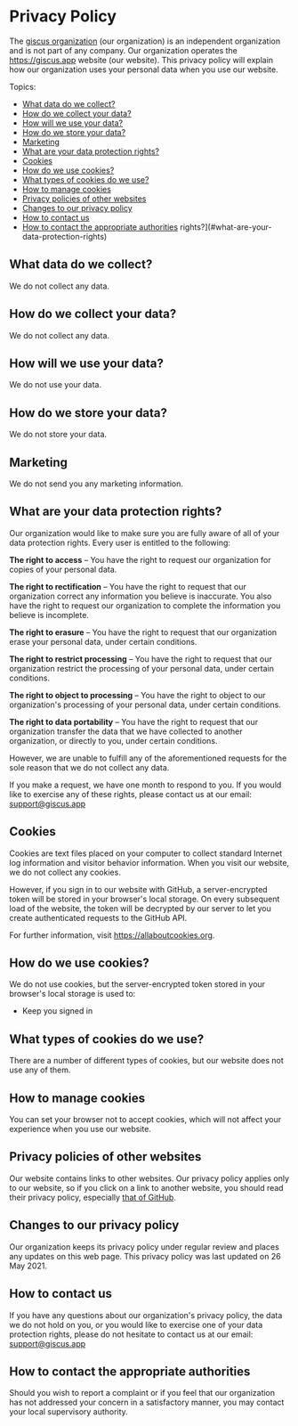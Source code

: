 # Privacy Policy

The [giscus organization][organization] (our organization) is an independent
organization and is not part of any company. Our organization operates the
https://giscus.app website (our website). This privacy policy will explain how
our organization uses your personal data when you use our website.

Topics:

- [What data do we collect?](#what-data-do-we-collect)
- [How do we collect your data?](#how-do-we-collect-your-data)
- [How will we use your data?](#how-will-we-use-your-data)
- [How do we store your data?](#how-do-we-store-your-data)
- [Marketing](#marketing)
- [What are your data protection rights?](#what-are-your-data-protection-rights)
- [Cookies](#cookies)
- [How do we use cookies?](#how-do-we-use-cookies)
- [What types of cookies do we use?](#what-types-of-cookies-do-we-use)
- [How to manage cookies](#how-to-manage-cookies)
- [Privacy policies of other websites](#privacy-policies-of-other-websites)
- [Changes to our privacy policy](#changes-to-our-privacy-policy)
- [How to contact us](#how-to-contact-us)
- [How to contact the appropriate authorities](#how-to-contact-the-appropriate-authorities)
  rights?](#what-are-your-data-protection-rights)

## What data do we collect?

We do not collect any data.

## How do we collect your data?

We do not collect any data.

## How will we use your data?

We do not use your data.

## How do we store your data?

We do not store your data.

## Marketing

We do not send you any marketing information.

## What are your data protection rights?

Our organization would like to make sure you are fully aware of all of your
data protection rights. Every user is entitled to the following:

**The right to access** – You have the right to request our organization for
copies of your personal data.

**The right to rectification** – You have the right to request that our
organization correct any information you believe is inaccurate. You also have
the right to request our organization to complete the information you believe
is incomplete.

**The right to erasure** – You have the right to request that our organization
erase your personal data, under certain conditions.

**The right to restrict processing** – You have the right to request that our
organization restrict the processing of your personal data, under certain
conditions.

**The right to object to processing** – You have the right to object to our
organization's processing of your personal data, under certain conditions.

**The right to data portability** – You have the right to request that our
organization transfer the data that we have collected to another organization,
or directly to you, under certain conditions.

However, we are unable to fulfill any of the aforementioned requests for the
sole reason that we do not collect any data.

If you make a request, we have one month to respond to you. If you would like
to exercise any of these rights, please contact us at our email:
[support@giscus.app][email]

## Cookies

Cookies are text files placed on your computer to collect standard Internet log
information and visitor behavior information. When you visit our website, we do
not collect any cookies.

However, if you sign in to our website with GitHub, a server-encrypted token
will be stored in your browser's local storage. On every subsequent load of the
website, the token will be decrypted by our server to let you create
authenticated requests to the GitHub API.

For further information, visit https://allaboutcookies.org.

## How do we use cookies?

We do not use cookies, but the server-encrypted token stored in your browser's
local storage is used to:

*   Keep you signed in

## What types of cookies do we use?

There are a number of different types of cookies, but our website does not use
any of them.

## How to manage cookies

You can set your browser not to accept cookies, which will not affect your
experience when you use our website.

## Privacy policies of other websites

Our website contains links to other websites. Our privacy policy applies only
to our website, so if you click on a link to another website, you should read
their privacy policy, especially [that of GitHub][github-privacy].

## Changes to our privacy policy

Our organization keeps its privacy policy under regular review and places any
updates on this web page. This privacy policy was last updated on 26 May 2021.

## How to contact us

If you have any questions about our organization's privacy policy, the data we
do not hold on you, or you would like to exercise one of your data protection
rights, please do not hesitate to contact us at our email:
[support@giscus.app][email]

## How to contact the appropriate authorities

Should you wish to report a complaint or if you feel that our organization has
not addressed your concern in a satisfactory manner, you may contact your local
supervisory authority.

[organization]: https://github.com/giscus
[email]: mailto:support@giscus.app
[github-privacy]: https://docs.github.com/en/github/site-policy/github-privacy-statement
